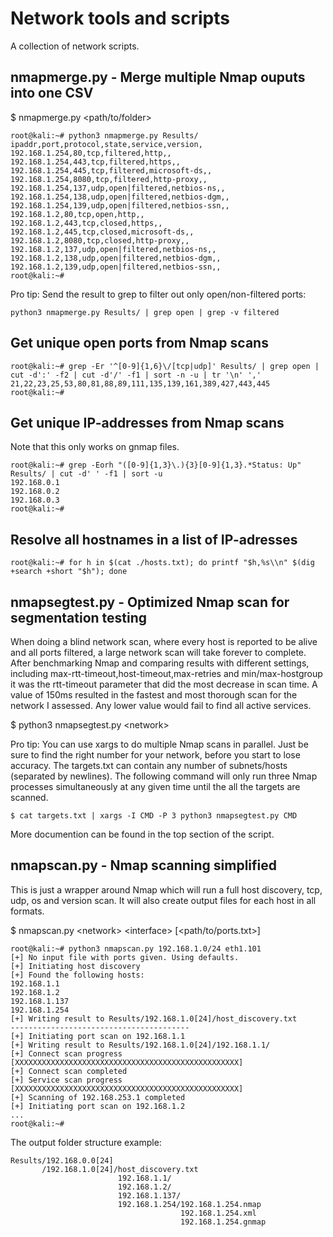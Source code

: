 # Network tools and scripts

A collection of network scripts.

## nmapmerge.py - Merge multiple Nmap ouputs into one CSV
$ nmapmerge.py &lt;path/to/folder&gt;
```
root@kali:~# python3 nmapmerge.py Results/
ipaddr,port,protocol,state,service,version,
192.168.1.254,80,tcp,filtered,http,,
192.168.1.254,443,tcp,filtered,https,,
192.168.1.254,445,tcp,filtered,microsoft-ds,,
192.168.1.254,8080,tcp,filtered,http-proxy,,
192.168.1.254,137,udp,open|filtered,netbios-ns,,
192.168.1.254,138,udp,open|filtered,netbios-dgm,,
192.168.1.254,139,udp,open|filtered,netbios-ssn,,
192.168.1.2,80,tcp,open,http,,
192.168.1.2,443,tcp,closed,https,,
192.168.1.2,445,tcp,closed,microsoft-ds,,
192.168.1.2,8080,tcp,closed,http-proxy,,
192.168.1.2,137,udp,open|filtered,netbios-ns,,
192.168.1.2,138,udp,open|filtered,netbios-dgm,,
192.168.1.2,139,udp,open|filtered,netbios-ssn,,
root@kali:~# 
```
Pro tip: Send the result to grep to filter out only open/non-filtered ports:
```
python3 nmapmerge.py Results/ | grep open | grep -v filtered
```

## Get unique open ports from Nmap scans
```
root@kali:~# grep -Er '^[0-9]{1,6}\/[tcp|udp]' Results/ | grep open | cut -d':' -f2 | cut -d'/' -f1 | sort -n -u | tr '\n' ','
21,22,23,25,53,80,81,88,89,111,135,139,161,389,427,443,445
root@kali:~# 
```
  
## Get unique IP-addresses from Nmap scans
Note that this only works on gnmap files.
```
root@kali:~# grep -Eorh "([0-9]{1,3}\.){3}[0-9]{1,3}.*Status: Up" Results/ | cut -d' ' -f1 | sort -u
192.168.0.1
192.168.0.2
192.168.0.3
root@kali:~# 
```

## Resolve all hostnames in a list of IP-adresses

```
root@kali:~# for h in $(cat ./hosts.txt); do printf "$h,%s\\n" $(dig +search +short "$h"); done
```

## nmapsegtest.py - Optimized Nmap scan for segmentation testing

When doing a blind network scan, where every host is reported to be alive and all ports filtered, a large network scan will take forever to complete. After benchmarking Nmap and comparing results with different settings, including max-rtt-timeout,host-timeout,max-retries and min/max-hostgroup it was the rtt-timeout parameter that did the most decrease in scan time. A value of 150ms resulted in the fastest and most thorough scan for the network I assessed. Any lower value would fail to find all active services. 
  
$ python3 nmapsegtest.py &lt;network&gt;
  
Pro tip: You can use xargs to do multiple Nmap scans in parallel. Just be sure to find the right number for your network, before you start to lose accuracy. The targets.txt can contain any number of subnets/hosts (separated by newlines). The following command will only run three Nmap processes simultaneously at any given time until the all the targets are scanned.
  
```
$ cat targets.txt | xargs -I CMD -P 3 python3 nmapsegtest.py CMD
```

More documention can be found in the top section of the script.

## nmapscan.py - Nmap scanning simplified  
This is just a wrapper around Nmap which will run a full host discovery, tcp, udp, os and version scan. It will also create output files for each host in all formats.
  
$ nmapscan.py &lt;network&gt; &lt;interface&gt; [&lt;path/to/ports.txt&gt;]
```
root@kali:~# python3 nmapscan.py 192.168.1.0/24 eth1.101
[+] No input file with ports given. Using defaults.
[+] Initiating host discovery  
[+] Found the following hosts:  
192.168.1.1  
192.168.1.2  
192.168.1.137  
192.168.1.254  
[+] Writing result to Results/192.168.1.0[24]/host_discovery.txt  
----------------------------------------  
[+] Initiating port scan on 192.168.1.1  
[+] Writing result to Results/192.168.1.0[24]/192.168.1.1/  
[+] Connect scan progress  
[XXXXXXXXXXXXXXXXXXXXXXXXXXXXXXXXXXXXXXXXXXXXXXXXXX]  
[+] Connect scan completed  
[+] Service scan progress  
[XXXXXXXXXXXXXXXXXXXXXXXXXXXXXXXXXXXXXXXXXXXXXXXXXX]  
[+] Scanning of 192.168.253.1 completed  
[+] Initiating port scan on 192.168.1.2
...  
root@kali:~#
```

The output folder structure example:
```
Results/192.168.0.0[24]  
       /192.168.1.0[24]/host_discovery.txt  
                        192.168.1.1/  
                        192.168.1.2/  
                        192.168.1.137/  
                        192.168.1.254/192.168.1.254.nmap  
                                      192.168.1.254.xml  
                                      192.168.1.254.gnmap  
  
```

